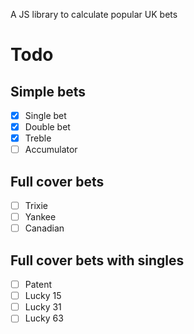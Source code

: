 A JS library to calculate popular UK bets

# Todo

## Simple bets
- [x] Single bet
- [x] Double bet
- [x] Treble
- [ ] Accumulator

## Full cover bets
- [ ] Trixie
- [ ] Yankee
- [ ] Canadian

## Full cover bets with singles
- [ ] Patent
- [ ] Lucky 15
- [ ] Lucky 31
- [ ] Lucky 63
